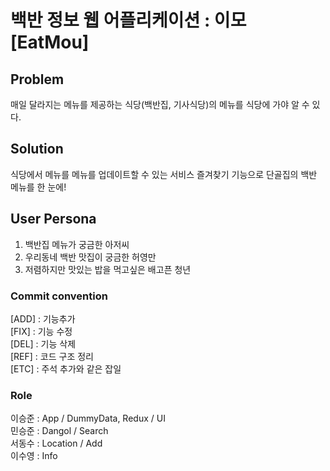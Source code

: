 # 백반 정보 웹 어플리케이션 : 이모 [EatMou]

## Problem
매일 달라지는 메뉴를 제공하는 식당(백반집, 기사식당)의 메뉴를 식당에 가야 알 수 있다.

## Solution
식당에서 메뉴를 메뉴를 업데이트할 수 있는 서비스
즐겨찾기 기능으로 단골집의 백반 메뉴를 한 눈에!

## User Persona
1. 백반집 메뉴가 궁금한 아저씨
2. 우리동네 백반 맛집이 궁금한 허영만
3. 저렴하지만 맛있는 밥을 먹고싶은 배고픈 청년


### Commit convention
[ADD] : 기능추가  
[FIX] : 기능 수정  
[DEL] : 기능 삭제  
[REF] : 코드 구조 정리  
[ETC] : 주석 추가와 같은 잡일  
 
### Role
이승준 : App / DummyData, Redux / UI  
민승준 : Dangol / Search  
서동수 : Location / Add  
이수영 : Info   
 
